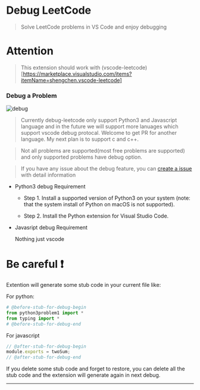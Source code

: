 # Debug LeetCode

> Solve LeetCode problems in VS Code and enjoy debugging

# Attention

> This extension should work with (vscode-leetcode)[https://marketplace.visualstudio.com/items?itemName=shengchen.vscode-leetcode]

### Debug a Problem

![debug](https://raw.githubusercontent.com/wangtao0101/vscode-debug-leetcode/master/docs/gifs/debug.gif)

> Currently debug-leetcode only support Python3 and Javascript language and in the future we will support more lanuages which support vscode debug protocal. Welcome to get PR for another language. My next plan is to support c and c++.

> Not all problems are supported(most free problems are supported) and only supported problems have debug option.

> If you have any issue about the debug feature, you can [create a issue](https://github.com/wangtao0101/vscode-debug-leetcode/issues/new?template=bug.md) with detail information

-   Python3 debug Requirement

    -   Step 1. Install a supported version of Python3 on your system (note: that the system install of Python on macOS is not supported).

    -   Step 2. Install the Python extension for Visual Studio Code.

-   Javasript debug Requirement

    Nothing just vscode

# Be careful ❗️

Extention will generate some stub code in your current file like:

For python:

```python
# @before-stub-for-debug-begin
from python3problem1 import *
from typing import *
# @before-stub-for-debug-end
```

For javascript

```js
// @after-stub-for-debug-begin
module.exports = twoSum;
// @after-stub-for-debug-end
```

If you delete some stub code and forget to restore, you can delete all the stub code and the extension will generate again in next debug.

---

